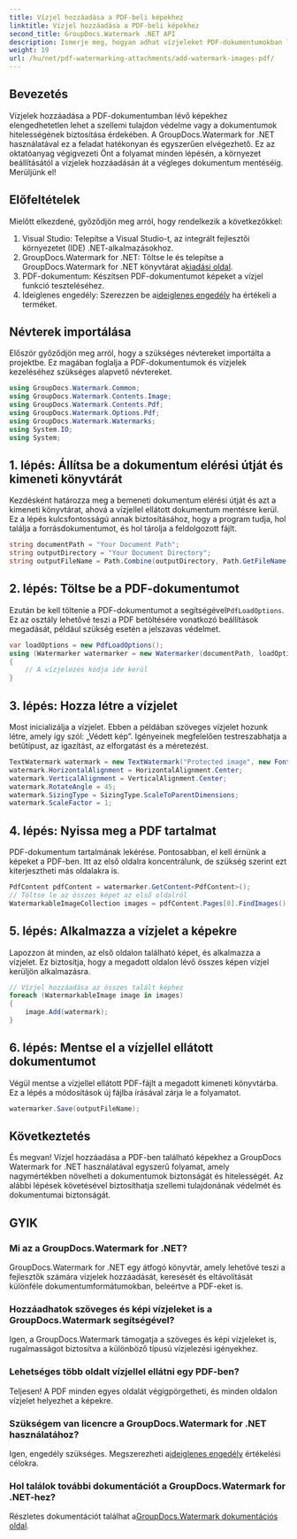 ```yaml
---
title: Vízjel hozzáadása a PDF-beli képekhez
linktitle: Vízjel hozzáadása a PDF-beli képekhez
second_title: GroupDocs.Watermark .NET API
description: Ismerje meg, hogyan adhat vízjeleket PDF-dokumentumokban lévő képekhez a GroupDocs.Watermark for .NET segítségével részletes, lépésenkénti oktatóanyagunk segítségével. Biztonságos PDF-fájlokat egyszerűen.
weight: 19
url: /hu/net/pdf-watermarking-attachments/add-watermark-images-pdf/
---
```

## Bevezetés
Vízjelek hozzáadása a PDF-dokumentumban lévő képekhez elengedhetetlen lehet a szellemi tulajdon védelme vagy a dokumentumok hitelességének biztosítása érdekében. A GroupDocs.Watermark for .NET használatával ez a feladat hatékonyan és egyszerűen elvégezhető. Ez az oktatóanyag végigvezeti Önt a folyamat minden lépésén, a környezet beállításától a vízjelek hozzáadásán át a végleges dokumentum mentéséig. Merüljünk el!
## Előfeltételek
Mielőtt elkezdené, győződjön meg arról, hogy rendelkezik a következőkkel:
1. Visual Studio: Telepítse a Visual Studio-t, az integrált fejlesztői környezetet (IDE) .NET-alkalmazásokhoz.
2.  GroupDocs.Watermark for .NET: Töltse le és telepítse a GroupDocs.Watermark for .NET könyvtárat a[kiadási oldal](https://releases.groupdocs.com/Watermark/net/).
3. PDF-dokumentum: Készítsen PDF-dokumentumot képeket a vízjel funkció teszteléséhez.
4.  Ideiglenes engedély: Szerezzen be a[ideiglenes engedély](https://purchase.groupdocs.com/temporary-license/) ha értékeli a terméket.
## Névterek importálása
Először győződjön meg arról, hogy a szükséges névtereket importálta a projektbe. Ez magában foglalja a PDF-dokumentumok és vízjelek kezeléséhez szükséges alapvető névtereket.
```csharp
using GroupDocs.Watermark.Common;
using GroupDocs.Watermark.Contents.Image;
using GroupDocs.Watermark.Contents.Pdf;
using GroupDocs.Watermark.Options.Pdf;
using GroupDocs.Watermark.Watermarks;
using System.IO;
using System;
```
## 1. lépés: Állítsa be a dokumentum elérési útját és kimeneti könyvtárát
Kezdésként határozza meg a bemeneti dokumentum elérési útját és azt a kimeneti könyvtárat, ahová a vízjellel ellátott dokumentum mentésre kerül. Ez a lépés kulcsfontosságú annak biztosításához, hogy a program tudja, hol találja a forrásdokumentumot, és hol tárolja a feldolgozott fájlt.
```csharp
string documentPath = "Your Document Path";
string outputDirectory = "Your Document Directory";
string outputFileName = Path.Combine(outputDirectory, Path.GetFileName(documentPath));
```
## 2. lépés: Töltse be a PDF-dokumentumot
 Ezután be kell töltenie a PDF-dokumentumot a segítségével`PdfLoadOptions`. Ez az osztály lehetővé teszi a PDF betöltésére vonatkozó beállítások megadását, például szükség esetén a jelszavas védelmet.
```csharp
var loadOptions = new PdfLoadOptions();
using (Watermarker watermarker = new Watermarker(documentPath, loadOptions))
{
    // A vízjelezés kódja ide kerül
}
```
## 3. lépés: Hozza létre a vízjelet
Most inicializálja a vízjelet. Ebben a példában szöveges vízjelet hozunk létre, amely így szól: „Védett kép”. Igényeinek megfelelően testreszabhatja a betűtípust, az igazítást, az elforgatást és a méretezést.
```csharp
TextWatermark watermark = new TextWatermark("Protected image", new Font("Arial", 8));
watermark.HorizontalAlignment = HorizontalAlignment.Center;
watermark.VerticalAlignment = VerticalAlignment.Center;
watermark.RotateAngle = 45;
watermark.SizingType = SizingType.ScaleToParentDimensions;
watermark.ScaleFactor = 1;
```
## 4. lépés: Nyissa meg a PDF tartalmat
PDF-dokumentum tartalmának lekérése. Pontosabban, el kell érnünk a képeket a PDF-ben. Itt az első oldalra koncentrálunk, de szükség szerint ezt kiterjesztheti más oldalakra is.
```csharp
PdfContent pdfContent = watermarker.GetContent<PdfContent>();
// Töltse le az összes képet az első oldalról
WatermarkableImageCollection images = pdfContent.Pages[0].FindImages();
```
## 5. lépés: Alkalmazza a vízjelet a képekre
Lapozzon át minden, az első oldalon található képet, és alkalmazza a vízjelet. Ez biztosítja, hogy a megadott oldalon lévő összes képen vízjel kerüljön alkalmazásra.
```csharp
// Vízjel hozzáadása az összes talált képhez
foreach (WatermarkableImage image in images)
{
    image.Add(watermark);
}
```
## 6. lépés: Mentse el a vízjellel ellátott dokumentumot
Végül mentse a vízjellel ellátott PDF-fájlt a megadott kimeneti könyvtárba. Ez a lépés a módosítások új fájlba írásával zárja le a folyamatot.
```csharp
watermarker.Save(outputFileName);
```
## Következtetés
És megvan! Vízjel hozzáadása a PDF-ben található képekhez a GroupDocs Watermark for .NET használatával egyszerű folyamat, amely nagymértékben növelheti a dokumentumok biztonságát és hitelességét. Az alábbi lépések követésével biztosíthatja szellemi tulajdonának védelmét és dokumentumai biztonságát.
## GYIK
### Mi az a GroupDocs.Watermark for .NET?
GroupDocs.Watermark for .NET egy átfogó könyvtár, amely lehetővé teszi a fejlesztők számára vízjelek hozzáadását, keresését és eltávolítását különféle dokumentumformátumokban, beleértve a PDF-eket is.
### Hozzáadhatok szöveges és képi vízjeleket is a GroupDocs.Watermark segítségével?
Igen, a GroupDocs.Watermark támogatja a szöveges és képi vízjeleket is, rugalmasságot biztosítva a különböző típusú vízjelezési igényekhez.
### Lehetséges több oldalt vízjellel ellátni egy PDF-ben?
Teljesen! A PDF minden egyes oldalát végigpörgetheti, és minden oldalon vízjelet helyezhet a képekre.
### Szükségem van licencre a GroupDocs.Watermark for .NET használatához?
 Igen, engedély szükséges. Megszerezheti a[ideiglenes engedély](https://purchase.groupdocs.com/temporary-license/) értékelési célokra.
### Hol találok további dokumentációt a GroupDocs.Watermark for .NET-hez?
 Részletes dokumentációt találhat a[GroupDocs.Watermark dokumentációs oldal](https://tutorials.groupdocs.com/Watermark/net/).